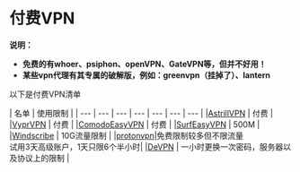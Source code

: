 # 付费VPN

**说明：**

* **免费的有whoer、psiphon、openVPN、GateVPN等，但并不好用！**
* **某些vpn代理有其专属的破解版，例如：greenvpn（挂掉了）、lantern**

以下是付费VPN清单

| 名单 | 使用限制 |
| --- | --- | --- | --- | --- | --- | --- |
|[AstrillVPN](https://www.astrill.com/home) | 付费 |
|[VyprVPN](https://www.goldenfrog.com/zh/vyprvpn) | 付费 |
|[ComodoEasyVPN](https://www.comodo.com) | 付费 |
|[SurfEasyVPN](https://www.surfeasy.com) | 500M |
|[Windscribe](https://chn.windscribe.com/) | 10G流量限制 |
|[protonvpn](https://protonvpn.com/download/)|免费限制较多但不限流量<br>试用3天高级账户，1天只限6个半小时|
|[DeVPN](https://devpn.info) | 一小时更换一次密码，服务器以及协议上的限制​ |


